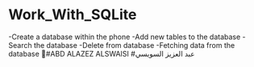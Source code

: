 # Work_With_SQLite
-Create a database within the phone
-Add new tables to the database
-Search the database
-Delete from database
-Fetching data from the database
#ِABD ALAZEZ ALSWAISI
#عبد العزيز السويسي
